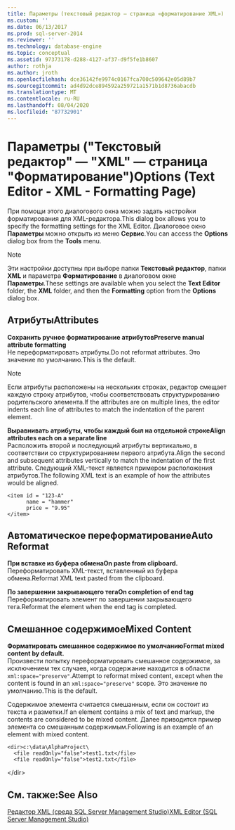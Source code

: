 ```yaml
---
title: Параметры (текстовый редактор — страница «форматирование XML») | Документация Майкрософт
ms.custom: ''
ms.date: 06/13/2017
ms.prod: sql-server-2014
ms.reviewer: ''
ms.technology: database-engine
ms.topic: conceptual
ms.assetid: 97373178-d288-4127-af37-d9f5fe1b8607
author: rothja
ms.author: jroth
ms.openlocfilehash: dce36142fe9974c0167fca700c509642e05d89b7
ms.sourcegitcommit: ad4d92dce894592a259721a1571b1d8736abacdb
ms.translationtype: MT
ms.contentlocale: ru-RU
ms.lasthandoff: 08/04/2020
ms.locfileid: "87732901"
---
```

# <a name="options-text-editor---xml---formatting-page"></a><span data-ttu-id="5c5fd-102">Параметры ("Текстовый редактор" — "XML" — страница "Форматирование")</span><span class="sxs-lookup"><span data-stu-id="5c5fd-102">Options (Text Editor - XML - Formatting Page)</span></span>

<span data-ttu-id="5c5fd-103">При помощи этого диалогового окна можно задать настройки форматирования для XML-редактора.</span><span class="sxs-lookup"><span data-stu-id="5c5fd-103">This dialog box allows you to specify the formatting settings for the XML Editor.</span></span> <span data-ttu-id="5c5fd-104">Диалоговое окно **Параметры** можно открыть из меню **Сервис**.</span><span class="sxs-lookup"><span data-stu-id="5c5fd-104">You can access the **Options** dialog box from the **Tools** menu.</span></span>  
  
> [!NOTE]  
> <span data-ttu-id="5c5fd-105">Эти настройки доступны при выборе папки **Текстовый редактор**, папки **XML** и параметра **Форматирование** в диалоговом окне **Параметры**.</span><span class="sxs-lookup"><span data-stu-id="5c5fd-105">These settings are available when you select the **Text Editor** folder, the **XML** folder, and then the **Formatting** option from the **Options** dialog box.</span></span>  
  
## <a name="attributes"></a><span data-ttu-id="5c5fd-106">Атрибуты</span><span class="sxs-lookup"><span data-stu-id="5c5fd-106">Attributes</span></span>  
 <span data-ttu-id="5c5fd-107">**Сохранить ручное форматирование атрибутов**</span><span class="sxs-lookup"><span data-stu-id="5c5fd-107">**Preserve manual attribute formatting**</span></span>  
 <span data-ttu-id="5c5fd-108">Не переформатировать атрибуты.</span><span class="sxs-lookup"><span data-stu-id="5c5fd-108">Do not reformat attributes.</span></span> <span data-ttu-id="5c5fd-109">Это значение по умолчанию.</span><span class="sxs-lookup"><span data-stu-id="5c5fd-109">This is the default.</span></span>  
  
> [!NOTE]  
>  <span data-ttu-id="5c5fd-110">Если атрибуты расположены на нескольких строках, редактор смещает каждую строку атрибутов, чтобы соответствовать структурированию родительского элемента.</span><span class="sxs-lookup"><span data-stu-id="5c5fd-110">If the attributes are on multiple lines, the editor indents each line of attributes to match the indentation of the parent element.</span></span>  
  
 <span data-ttu-id="5c5fd-111">**Выравнивать атрибуты, чтобы каждый был на отдельной строке**</span><span class="sxs-lookup"><span data-stu-id="5c5fd-111">**Align attributes each on a separate line**</span></span>  
 <span data-ttu-id="5c5fd-112">Расположить второй и последующий атрибуты вертикально, в соответствии со структурированием первого атрибута.</span><span class="sxs-lookup"><span data-stu-id="5c5fd-112">Align the second and subsequent attributes vertically to match the indentation of the first attribute.</span></span> <span data-ttu-id="5c5fd-113">Следующий XML-текст является примером расположения атрибутов.</span><span class="sxs-lookup"><span data-stu-id="5c5fd-113">The following XML text is an example of how the attributes would be aligned.</span></span>  
  
```  
<item id = "123-A"  
      name = "hammer"  
      price = "9.95"  
</item>  
```  
  
## <a name="auto-reformat"></a><span data-ttu-id="5c5fd-114">Автоматическое переформатирование</span><span class="sxs-lookup"><span data-stu-id="5c5fd-114">Auto Reformat</span></span>  
 <span data-ttu-id="5c5fd-115">**При вставке из буфера обмена**</span><span class="sxs-lookup"><span data-stu-id="5c5fd-115">**On paste from clipboard.**</span></span>  
 <span data-ttu-id="5c5fd-116">Переформатировать XML-текст, вставленный из буфера обмена.</span><span class="sxs-lookup"><span data-stu-id="5c5fd-116">Reformat XML text pasted from the clipboard.</span></span>  
  
 <span data-ttu-id="5c5fd-117">**По завершении закрывающего тега**</span><span class="sxs-lookup"><span data-stu-id="5c5fd-117">**On completion of end tag**</span></span>  
 <span data-ttu-id="5c5fd-118">Переформатировать элемент по завершении закрывающего тега.</span><span class="sxs-lookup"><span data-stu-id="5c5fd-118">Reformat the element when the end tag is completed.</span></span>  
  
## <a name="mixed-content"></a><span data-ttu-id="5c5fd-119">Смешанное содержимое</span><span class="sxs-lookup"><span data-stu-id="5c5fd-119">Mixed Content</span></span>  
 <span data-ttu-id="5c5fd-120">**Форматировать смешанное содержимое по умолчанию**</span><span class="sxs-lookup"><span data-stu-id="5c5fd-120">**Format mixed content by default.**</span></span>  
 <span data-ttu-id="5c5fd-121">Произвести попытку переформатировать смешанное содержимое, за исключением тех случаев, когда содержание находится в области `xml:space="preserve"`.</span><span class="sxs-lookup"><span data-stu-id="5c5fd-121">Attempt to reformat mixed content, except when the content is found in an `xml:space="preserve"` scope.</span></span> <span data-ttu-id="5c5fd-122">Это значение по умолчанию.</span><span class="sxs-lookup"><span data-stu-id="5c5fd-122">This is the default.</span></span>  
  
 <span data-ttu-id="5c5fd-123">Содержимое элемента считается смешанным, если он состоит из текста и разметки.</span><span class="sxs-lookup"><span data-stu-id="5c5fd-123">If an element contains a mix of text and markup, the contents are considered to be mixed content.</span></span> <span data-ttu-id="5c5fd-124">Далее приводится пример элемента со смешанным содержимым.</span><span class="sxs-lookup"><span data-stu-id="5c5fd-124">Following is an example of an element with mixed content.</span></span>  
  
```  
<dir>c:\data\AlphaProject\  
  <file readOnly="false">test1.txt</file>  
  <file readOnly="false">test2.txt</file>  
```  
  
 \</dir>  
  
## <a name="see-also"></a><span data-ttu-id="5c5fd-125">См. также:</span><span class="sxs-lookup"><span data-stu-id="5c5fd-125">See Also</span></span>  
 [<span data-ttu-id="5c5fd-126">Редактор XML (среда SQL Server Management Studio)</span><span class="sxs-lookup"><span data-stu-id="5c5fd-126">XML Editor &#40;SQL Server Management Studio&#41;</span></span>](../ssms/sql-server-management-studio-ssms.md)  
